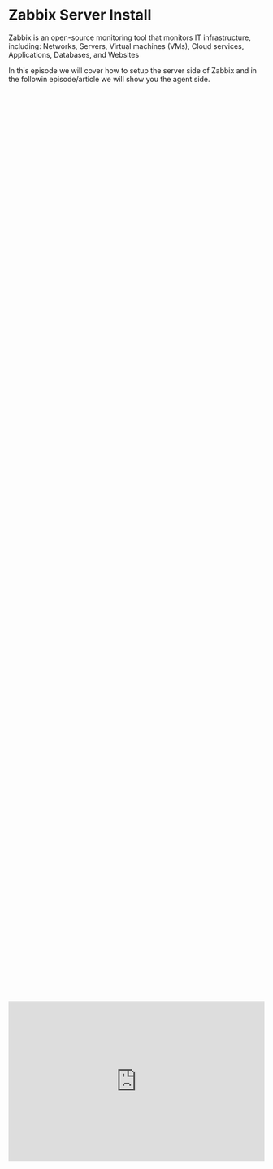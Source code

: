 # Zabbix Server Install
Zabbix is an open-source monitoring tool that monitors IT infrastructure, including: 
Networks, Servers, Virtual machines (VMs), Cloud services, Applications, Databases, and Websites

In this episode we will cover how to setup the server side of Zabbix and in the followin episode/article we will show you the agent side.

<div style="display: flex; justify-content: center; align-items: center; height: 100%;">
    <iframe width="560" height="315" src="https://www.youtube.com/embed/Ax3h24kXR1M?si=EnQw5wDNpi3ImpXW" frameborder="0" allow="accelerometer; autoplay; clipboard-write; encrypted-media; gyroscope; picture-in-picture" allowfullscreen></iframe>
</div>

## Our Homelab Topology

<a href="/images/EP10_zabbixserver/Untitled Diagram.png" class="image-expand">
    <img src="/images/EP10_zabbixserver/Untitled Diagram.png" alt="Description of your image">
</a>

## The Order of Commands

<a href="/images/EP10_zabbixserver/_second picture of zabbix steps.png" class="image-expand">
    <img src="/images/EP10_zabbixserver/_second picture of zabbix steps.png" alt="Description of your image">
</a>

## List of commands used
If you do not care about the screenshots, here is a list of commands used!
<!DOCTYPE html>
<html lang="en">
<head>
<meta charset="UTF-8">
<meta name="viewport" content="width=device-width, initial-scale=1.0">

<title>Warning Box Example</title>

<style>
.warning-box {
    background-color: #E4141E; /* Light red background color */
    border-left: 6px solid #8CD2F4; /* Red border on the left side */
    padding: 10px; /* Padding inside the box */
    margin-bottom: 20px; /* Margin at the bottom to separate from other content */
}
</style>
</head>
<body>

<div class="warning-box">
    <p>Some commands MAY change usually just step 2 based on the current version of Zabbix. All other commands should work though.</p>
</div>

</body>
</html>

## Install zabbix Commands:

Link to Zabbix's site and the commands can be found [here](https://www.zabbix.com/download?zabbix=7.0&os_distribution=ubuntu&os_version=22.04&components=server_frontend_agent&db=mysql&ws=apache)

```
sudo -s
```

```
wget https://repo.zabbix.com/zabbix/7.0/ubuntu/pool/main/z/zabbix-release/zabbix-release_latest_7.0+ubuntu22.04_all.deb
```

```
dpkg -i zabbix-release_latest_7.0+ubuntu22.04_all.deb
```


```
apt update
```

```
apt install zabbix-server-mysql zabbix-frontend-php zabbix-apache-conf zabbix-sql-scripts zabbix-agent
```
### Install SQL server

installs mySQL
```
sudo apt-get install mysql-server
```
Starts mySQL on boot
```
sudo systemctl start mysql
```
start it
```
service mysql start
```
then do
```
mysql
```




### Create the database
```
sudo mysql
```
Formats the database type to a the format Zabbix can understand (utf8mb4)
```
create database zabbix character set utf8mb4 collate utf8mb4_bin;
```
With this one the `password` section is where you assign your database password
```
create user zabbix@localhost identified by 'password';
```
Giving your user access to read and write to this database
```
grant all privileges on zabbix.* to zabbix@localhost;
```
Set trust for the database
```
set global log_bin_trust_function_creators = 1;
```
Exit mySQL
```
quit;
```

<!DOCTYPE html>
<html lang="en">
<head>
<meta charset="UTF-8">
<meta name="viewport" content="width=device-width, initial-scale=1.0">

<title>Warning Box Example</title>

<style>
.warning-box {
    background-color: #E4141E; /* Light red background color */
    border-left: 6px solid #8CD2F4; /* Red border on the left side */
    padding: 10px; /* Padding inside the box */
    margin-bottom: 20px; /* Margin at the bottom to separate from other content */
}
</style>
</head>
<body>

<div class="warning-box">
    <p>wait a couple minutes after doing the following command, the script takes awhile to work. You won't see any output for a couple minutes</p>
</div>

</body>
</html>
```
zcat /usr/share/zabbix-sql-scripts/mysql/server.sql.gz | mysql --default-character-set=utf8mb4 -uzabbix -p zabbix
```

Go back into mySQL
```
mysql
```


```
set global log_bin_trust_function_creators = 0;
```

```
quit;
```

then go into the following config file and update the section (DBPassword=) section with the password you set earlier. It will be under the Database user=Zabbix section.

```
nano /etc/zabbix/zabbix_server.conf
```

Start the services with the following commands:
```
systemctl restart zabbix-server zabbix-agent apache2
```

```
systemctl enable zabbix-server zabbix-agent apache2
```

Now you can go to your Zabbix servers URL with the following format:

```
http://host_machine_ip/zabbix
```

## Walkthrough

Create a virutal machine for your Zabbix server. We used 2 cores, 2gb of RAM, and 20gb of storage on an Ubuntu Linux ISO 22.04 Jammy. [Here is the ISO](https://releases.ubuntu.com/22.04/?_gl=1*19ip6hm*_gcl_au*MTE4NTIyOTI0MS4xNzA3MTMxMDQx&_ga=2.149898549.2084151835.1707729318-1126754318.1683186906)

<a href="/images/EP10_zabbixserver/Still 2025-01-05 093020_1.3.2.png" class="image-expand">
    <img src="/images/EP10_zabbixserver/Still 2025-01-05 093020_1.3.2.png" alt="Description of your image">
</a>

First go to Zabbix's site and grab the current version of Zabbix you are downloading, this is very important specifically for step 2 as shown under the order of commands section. Go [here](https://www.zabbix.com/download)

<a href="/images/EP10_zabbixserver/Still 2025-01-05 093020_1.3.1.png" class="image-expand">
    <img src="/images/EP10_zabbixserver/Still 2025-01-05 093020_1.3.1.png" alt="Description of your image">
</a>

Now go ahead and login (SSH) to your freshly created VM for the Zabbix Server

<a href="/images/EP10_zabbixserver/Still 2025-01-05 093020_1.4.1.png" class="image-expand">
    <img src="/images/EP10_zabbixserver/Still 2025-01-05 093020_1.4.1.png" alt="Description of your image">
</a>

Perform the following commands:

------------------------------------

```
sudo -s
```

```
wget https://repo.zabbix.com/zabbix/7.0/ubuntu/pool/main/z/zabbix-release/zabbix-release_latest_7.0+ubuntu22.04_all.deb
```

```
dpkg -i zabbix-release_latest_7.0+ubuntu22.04_all.deb
```


```
apt update
```

```
apt install zabbix-server-mysql zabbix-frontend-php zabbix-apache-conf zabbix-sql-scripts zabbix-agent
```

Install SQL server

-----------------------------------

installs mySQL
```
sudo apt-get install mysql-server
```
Starts mySQL on boot
```
sudo systemctl start mysql
```
start it
```
service mysql start
```
then do
```
mysql
```

Create the mySQL database:

----------------------------
```
sudo mysql
```
Formats the database type to a the format Zabbix can understand (utf8mb4)
```
create database zabbix character set utf8mb4 collate utf8mb4_bin;
```
With this one the `password` section is where you assign your database password
```
create user zabbix@localhost identified by 'password';
```
Giving your user access to read and write to this database
```
grant all privileges on zabbix.* to zabbix@localhost;
```
Set trust for the database
```
set global log_bin_trust_function_creators = 1;
```
Exit mySQL
```
quit;
```
--------------------

At this point we are going to execute the following command, you will notice no response after inputting the command and entering the password for the zabbix user you just created 7 command ago.
That is normal, give the script a couple minutes to do its thing.

```
zcat /usr/share/zabbix-sql-scripts/mysql/server.sql.gz | mysql --default-character-set=utf8mb4 -uzabbix -p zabbix
```


<a href="/images/EP10_zabbixserver/Still 2025-01-05 093020_1.4.2.png" class="image-expand">
    <img src="/images/EP10_zabbixserver/Still 2025-01-05 093020_1.4.2.png" alt="Description of your image">
</a>

Now perform the following commands after the CLI comes back from being blank.

```
mysql
```


```
set global log_bin_trust_function_creators = 0;
```

```
quit;
```

We need to now edit the following config file, open it with:

```
nano /etc/zabbix/zabbix_server.conf
```

<a href="/images/EP10_zabbixserver/Still 2025-01-05 093020_1.6.1.png" class="image-expand">
    <img src="/images/EP10_zabbixserver/Still 2025-01-05 093020_1.6.1.png" alt="Description of your image">
</a>

Look for the DBuser=zabbix section and edit the DBPassword= section with the password you just set earlier.

<a href="/images/EP10_zabbixserver/Still 2025-01-05 093020_1.6.2.png" class="image-expand">
    <img src="/images/EP10_zabbixserver/Still 2025-01-05 093020_1.6.2.png" alt="Description of your image">
</a>

It will look like this when you are done. You can then save and exit with <kbd>ctrl + X</kbd> then click <kbd>Y</kbd> and lastly to save it click <kbd>enter</kbd>

<a href="/images/EP10_zabbixserver/Still 2025-01-05 093020_1.6.3.png" class="image-expand">
    <img src="/images/EP10_zabbixserver/Still 2025-01-05 093020_1.6.3.png" alt="Description of your image">
</a>

Now perform the following commands to start the Zabbix server and all its needed counterparts.

```
systemctl restart zabbix-server zabbix-agent apache2
```

```
systemctl enable zabbix-server zabbix-agent apache2
```

Now go to your browser and we need to login with the following format:

```
http://host_machine_ip/zabbix
```

<a href="/images/EP10_zabbixserver/Still 2025-01-05 093020_1.7.1.png" class="image-expand">
    <img src="/images/EP10_zabbixserver/Still 2025-01-05 093020_1.7.1.png" alt="Description of your image">
</a>

You will be presented with the following landing page, click next. 

<a href="/images/EP10_zabbixserver/Still 2025-01-05 093020_1.8.1.png" class="image-expand">
    <img src="/images/EP10_zabbixserver/Still 2025-01-05 093020_1.8.1.png" alt="Description of your image">
</a>

Make sure everything has a green ok so you know you did it right.

<a href="/images/EP10_zabbixserver/Still 2025-01-05 093020_1.8.2.png" class="image-expand">
    <img src="/images/EP10_zabbixserver/Still 2025-01-05 093020_1.8.2.png" alt="Description of your image">
</a>

Ensure you add the database user password you just set in that config file so Zabbix's panel can access it.

<a href="/images/EP10_zabbixserver/Still 2025-01-05 093020_1.8.3.png" class="image-expand">
    <img src="/images/EP10_zabbixserver/Still 2025-01-05 093020_1.8.3.png" alt="Description of your image">
</a>

Set your server name and timezone

<a href="/images/EP10_zabbixserver/Still 2025-01-05 093020_1.9.1.png" class="image-expand">
    <img src="/images/EP10_zabbixserver/Still 2025-01-05 093020_1.9.1.png" alt="Description of your image">
</a>

ensure all settings have been filled out or go back and fix them

<a href="/images/EP10_zabbixserver/Still 2025-01-05 093020_1.9.2.png" class="image-expand">
    <img src="/images/EP10_zabbixserver/Still 2025-01-05 093020_1.9.2.png" alt="Description of your image">
</a>

login, remember the login for username and password is case sensitive! it is Admin NOT admin.

User: Admin

Pass: zabbix

<a href="/images/EP10_zabbixserver/Still 2025-01-05 093020_1.9.3.png" class="image-expand">
    <img src="/images/EP10_zabbixserver/Still 2025-01-05 093020_1.9.3.png" alt="Description of your image">
</a>

You are in, stay tuned for next episode on how to setup an agent on your servers, VMs, firewalls, etc!

<a href="/images/EP10_zabbixserver/Still 2025-01-05 093020_1.9.4.png" class="image-expand">
    <img src="/images/EP10_zabbixserver/Still 2025-01-05 093020_1.9.4.png" alt="Description of your image">
</a>

## Follow Us on Social Media

[YouTube](https://www.youtube.com/@learntohomelab)

[Discord](https://discord.gg/6MsHSJWZpH)

[Patreon](https://www.patreon.com/c/learntohomelab)

[Reddit](https://www.reddit.com/r/learntohomelab/)

[Rumble](https://rumble.com/c/c-7585051)